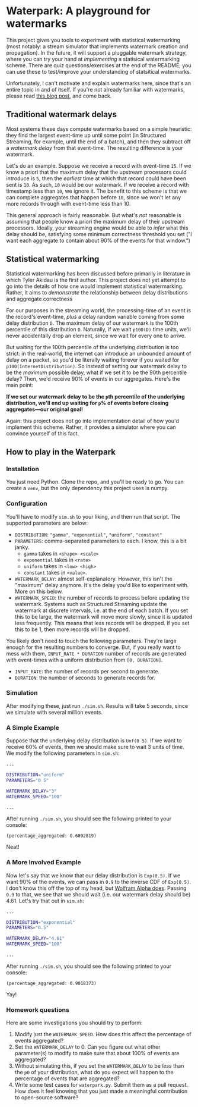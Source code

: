 # Waterpark: A playground for watermarks

This project gives you tools to experiment with statistical watermarking (most notably: a stream simulator that implements watermark creation and propagation). In the future, it will support a pluggable watermark strategy, where you can try your hand at _implementing_ a statisical watermarking scheme. There are quiz questions/exercises at the end of the README; you can use these to test/improve your understanding of statsitical watermarks.

Unfortunately, I can't motivate and explain watermarks here, since that's an entire topic in and of itself. If you're not already familiar with watermarks, please read [this blog post](https://www.databricks.com/blog/2022/08/22/feature-deep-dive-watermarking-apache-spark-structured-streaming.html), and come back.

## Traditional watermark delays

Most systems these days compute watermarks based on a simple heuristic: they find the largest event-time up until some point (in Structured Streaming, for example, until the end of a batch), and then they subtract off a _watermark delay_ from that event-time. The resulting difference is your watermark.

Let's do an example. Suppose we receive a record with event-time `15`. If we know a priori that the maximum delay that the upstream processors could introduce is `5`, then the _earliest_ time at which that record could have been sent is `10`. As such, `10` would be our watermark. If we receive a record with timestamp less than `10`, we ignore it. The benefit to this scheme is that we can complete aggregates that happen before `10`, since we won't let any more records through with event-time less than 10.

This general approach is fairly reasonable. But what's _not_ reasonable is assuming that people know a priori the maximum delay of their upstream processors. Ideally, your streaming engine would be able to _infer_ what this delay should be, satisfying some minimum correctness threshold you set ("I want each aggregate to contain about 90% of the events for that window.")

## Statistical watermarking

Statistical watermarking has been discussed before primarily in literature in which Tyler Akidau is the first author. This project does not yet attempt to go into the details of how one would implement statistical watermarking. Rather, it aims to _demonstrate_ the relationship between delay distributions and aggregate correctness

For our purposes in the streaming world, the processing-time of an event is the record's event-time, _plus_ a delay random variable coming from some delay distribution `D`. The maximum delay of our watermark is the 100th percentile of this distribution `D`. Naturally, if we wait `p100(D)` time units, we'll never accidentally drop an element, since we wait for every one to arrive.

But waiting for the 100th percentile of the underlying distribution is too strict: in the real-world, the internet can introduce an unbounded amount of delay on a packet, so you'd be literally waiting forever if you waited for `p100(InternetDistribution)`. So instead of setting our watermark delay to be the _maximum_ possible delay, what if we set it to be the 90th percentile delay? Then, we'd receive 90% of events in our aggregates. Here's the main point:

**If we set our watermark delay to be the `p`th percentile of the underlying distribution, we'll end up waiting for `p`% of events before closing aggregates—our original goal!**

Again: this project does not go into implementation detail of how you'd implement this scheme. Rather, it provides a simulator where you can convince yourself of this fact.

## How to play in the Waterpark

### Installation

You just need Python. Clone the repo, and you'll be ready to go. You can create a `venv`, but the only dependency this project uses is numpy.

### Configuration

You'll have to modify `sim.sh` to your liking, and then run that script. The supported parameters are below:

- `DISTRIBUTION`: `"gamma"`, `"exponential"`, `"uniform"`, `"constant"`
- `PARAMETERS`: comma-separated parameters to each. I know, this is a bit janky.
  - `gamma` takes in `<shape> <scale>`
  - `exponential` takes in `<rate>`
  - `uniform` takes in `<low> <high>`
  - `constant` takes in `<value>`.
- `WATERMARK_DELAY`: almost self-explanatory. However, this isn't the "maximum" delay anymore. It's the delay you'd like to experiment with. More on this below.
- `WATERMARK_SPEED`: the number of records to process before updating the watermark. Systems such as Structured Streaming update the watermark at discrete intervals, i.e. at the end of each batch. If you set this to be large, the watermark will move more slowly, since it is updated less frequently. This means that less records will be dropped. If you set this to be 1, then more records will be dropped.

You likely don't need to touch the following parameters. They're large enough for the resulting numbers to converge. But, if you really want to mess with them, `INPUT_RATE * DURATION` number of records are generated with event-times with a uniform distribution from `[0, DURATION]`.

- `INPUT_RATE`: the number of records per second to generate.
- `DURATION`: the number of seconds to generate records for.

### Simulation

After modifying these, just run `./sim.sh`. Results will take 5 seconds, since we simulate with several million events.

### A Simple Example

Suppose that the underlying delay distribution is `Unf(0 5)`. If we want to receive 60% of events, then we should make sure to wait 3 units of time. We modify the following parameters in `sim.sh`:

```sh
...

DISTRIBUTION="uniform"
PARAMETERS="0 5"

WATERMARK_DELAY="3"
WATERMARK_SPEED="100"

...
```

After running `./sim.sh`, you should see the following printed to your console:

```
(percentage_aggregated: 0.6092819)
```

Neat!

### A More Involved Example

Now let's say that we know that our delay distribution is `Exp(0.5)`. If we want 90% of the events, we can pass in `0.9` to the inverse CDF of `Exp(0.5)`. I don't know this off the top of my head, but [Wolfram Alpha does](https://www.wolframalpha.com/input?i=inverse+cdf+of+exponential%280.5%29). Passing `0.9` to that, we see that we should wait (i.e. our watermark delay should be) 4.61. Let's try that out in `sim.sh`:

```sh
...

DISTRIBUTION="exponential"
PARAMETERS="0.5"

WATERMARK_DELAY="4.61"
WATERMARK_SPEED="100"

...
```

After running `./sim.sh`, you should see the following printed to your console:

```
(percentage_aggregated: 0.9018373)
```

Yay!

### Homework questions

Here are some investigations you should try to perform:

1. Modify just the `WATERMARK_SPEED`. How does this affect the percentage of events aggregated?
2. Set the `WATERMARK_DELAY` to 0. Can you figure out what other parameter(s) to modify to make sure that about 100% of events are aggregated?
3. Without simulating this, if you set the `WATERMARK_DELAY` to be _less_ than the `p0` of your distribution, what do you expect will happen to the percentage of events that are aggregated?
4. Write some test cases for `waterpark.py`. Submit them as a pull request. How does it feel knowing that you just made a meaningful contribution to open-source software?
